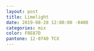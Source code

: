 ```yaml
---
layout: post
title: Limelight
date: 2019-08-28 12:00:00 -0400
categories: mix
color: F0E87D
pantone: 12-0740 TCX
--- 
```

